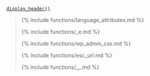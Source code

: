 <p><code><a href="https://developer.wordpress.org/reference/functions/display_header/">display_header()</a></code></p>

<blockquote>

{% include functions/language_attributes.md %}

{% include functions/_e.md %}

{% include functions/wp_admin_css.md %}

{% include functions/esc_url.md %}

{% include functions/__.md %}

</blockquote>
